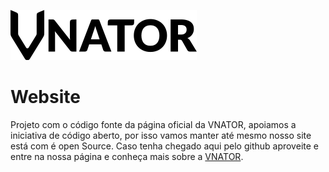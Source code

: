 ![icon](./vnator.png)

# Website
Projeto com o código fonte da página oficial da VNATOR, apoiamos a iniciativa de código aberto, por isso vamos manter até mesmo nosso site está com é open Source. Caso tenha chegado aqui pelo github aproveite e entre na nossa página e conheça mais sobre a [VNATOR](https://vnator.com).
